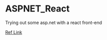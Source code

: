 # ASPNET_React
Trying out some asp.net with a react front-end

[Ref Link](https://docs.microsoft.com/en-us/aspnet/core/client-side/spa/react?view=aspnetcore-2.1&tabs=visual-studio)
